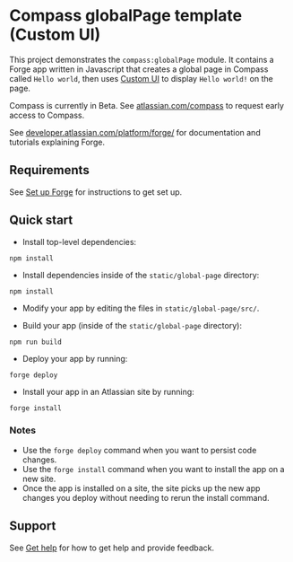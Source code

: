 # Compass globalPage template (Custom UI)

This project demonstrates the `compass:globalPage` module. It contains a Forge app written in Javascript that creates a global page in Compass called `Hello world`, then uses [Custom UI](https://developer.atlassian.com/platform/forge/custom-ui/) to display `Hello world!` on the page.

Compass is currently in Beta. See [atlassian.com/compass](https://www.atlassian.com/compass) to request early access to Compass.

See [developer.atlassian.com/platform/forge/](https://developer.atlassian.com/platform/forge) for documentation and tutorials explaining Forge.

## Requirements

See [Set up Forge](https://developer.atlassian.com/platform/forge/set-up-forge/) for instructions to get set up.

## Quick start
- Install top-level dependencies:
```
npm install
```

- Install dependencies inside of the `static/global-page` directory:
```
npm install
```

- Modify your app by editing the files in `static/global-page/src/`.

- Build your app (inside of the `static/global-page` directory):
```
npm run build
```

- Deploy your app by running:
```
forge deploy
```

- Install your app in an Atlassian site by running:
```
forge install
```

### Notes
- Use the `forge deploy` command when you want to persist code changes.
- Use the `forge install` command when you want to install the app on a new site.
- Once the app is installed on a site, the site picks up the new app changes you deploy without needing to rerun the install command.

## Support

See [Get help](https://developer.atlassian.com/platform/forge/get-help/) for how to get help and provide feedback.
